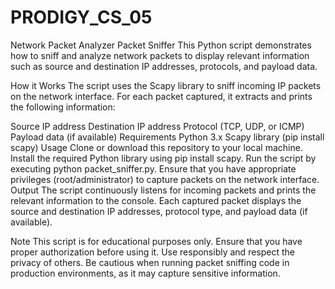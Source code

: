 # PRODIGY_CS_05
Network Packet Analyzer
Packet Sniffer
This Python script demonstrates how to sniff and analyze network packets to display relevant information such as source and destination IP addresses, protocols, and payload data.

How it Works
The script uses the Scapy library to sniff incoming IP packets on the network interface. For each packet captured, it extracts and prints the following information:

Source IP address
Destination IP address
Protocol (TCP, UDP, or ICMP)
Payload data (if available)
Requirements
Python 3.x
Scapy library (pip install scapy)
Usage
Clone or download this repository to your local machine.
Install the required Python library using pip install scapy.
Run the script by executing python packet_sniffer.py.
Ensure that you have appropriate privileges (root/administrator) to capture packets on the network interface.
Output
The script continuously listens for incoming packets and prints the relevant information to the console. Each captured packet displays the source and destination IP addresses, protocol type, and payload data (if available).

Note
This script is for educational purposes only. Ensure that you have proper authorization before using it.
Use responsibly and respect the privacy of others.
Be cautious when running packet sniffing code in production environments, as it may capture sensitive information.
